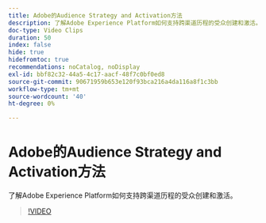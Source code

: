 ```yaml
---
title: Adobe的Audience Strategy and Activation方法
description: 了解Adobe Experience Platform如何支持跨渠道历程的受众创建和激活。
doc-type: Video Clips
duration: 50
index: false
hide: true
hidefromtoc: true
recommendations: noCatalog, noDisplay
exl-id: bbf82c32-44a5-4c17-aacf-48f7c0bf0ed8
source-git-commit: 90671959b653e120f93bca216a4da116a8f1c3bb
workflow-type: tm+mt
source-wordcount: '40'
ht-degree: 0%

---
```


# Adobe的Audience Strategy and Activation方法

了解Adobe Experience Platform如何支持跨渠道历程的受众创建和激活。

<!-- 62_S655_3442541_49_adobes-approach-to-audience-strategy-and-activation -->
>[!VIDEO](https://video.tv.adobe.com/v/3459630/?learn=on&enablevpops=true&captions=chi_hans)
